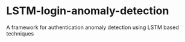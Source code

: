 # LSTM-login-anomaly-detection
A framework for authentication anomaly detection using LSTM based techniques
